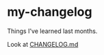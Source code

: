 # my-changelog

Things I've learned last months.

Look at [CHANGELOG.md](https://github.com/fabioperrella/my-changelog/blob/master/CHANGELOG.md)
